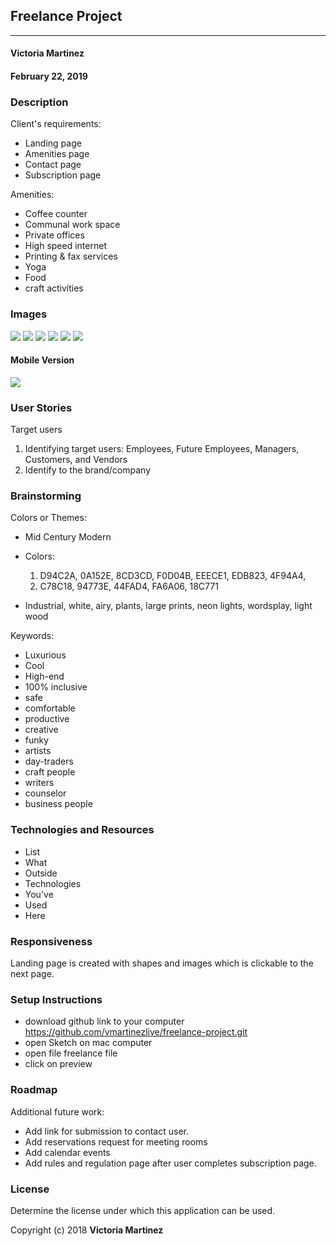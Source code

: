## Freelance Project
---

#### Victoria Martinez
#### February 22, 2019

### Description

Client's requirements:
* Landing page
* Amenities page
* Contact page
* Subscription page

Amenities:
* Coffee counter
* Communal work space
* Private offices
* High speed internet
* Printing & fax services
* Yoga
* Food
* craft activities



### Images

![](img/paper-sketch/notes.jpg)
![](img/paper-sketch/first-draws.jpg)
![](img/paper-sketch/landing.jpg)
![](img/paper-sketch/landing-functions.jpg)
![](img/paper-sketch/pages.jpg)
![](img/paper-sketch/Screen-shot.png)


#### Mobile Version

![](img/to-use/complete.png)

### User Stories

Target users
1. Identifying target users: Employees, Future Employees, Managers,  Customers, and Vendors
2. Identify to the brand/company


### Brainstorming
Colors or Themes:
* Mid Century Modern
* Colors:
  1. D94C2A, 0A152E, 8CD3CD, F0D04B, EEECE1, EDB823, 4F94A4,
  2. C78C18, 94773E, 44FAD4, FA6A06, 18C771

* Industrial, white, airy, plants, large prints, neon lights, wordsplay, light wood

Keywords:
* Luxurious
* Cool
* High-end
* 100% inclusive
* safe
* comfortable
* productive
* creative
* funky
* artists
* day-traders
* craft people
* writers
* counselor
* business people


### Technologies and Resources

* List
* What
* Outside
* Technologies
* You've
* Used
* Here

### Responsiveness

Landing page is created with shapes and images which is clickable to the next page.

### Setup Instructions

* download github link to your computer https://github.com/vmartinezlive/freelance-project.git
* open Sketch on mac computer
* open file freelance file
* click on preview

### Roadmap
Additional future work:
* Add link for submission to contact user.
* Add reservations request for meeting rooms
* Add calendar events
* Add rules and regulation page after user completes subscription page.

### License

Determine the license under which this application can be used.

Copyright (c) 2018 **Victoria Martinez**
